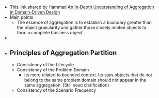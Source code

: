 - This link shared by Hammad [An In-Depth Understanding of Aggregation in Domain-Driven Design](https://www.alibabacloud.com/blog/an-in-depth-understanding-of-aggregation-in-domain-driven-design_598034)
- Main points
	- The essence of aggregation is to establish a boundary greater than the object granularity and gather those closely related objects to form a complete business object.
-
- ## Principles of Aggregation Partition
	- Consistency of the Lifecycle
	- Consistency of the Problem Domain
		- Its more related to bounded context. Its says objects that do not belong to the same problem domain should not appear in the same aggregation. (Still need clarification)
	- Consistency of the Scenario Frequency
